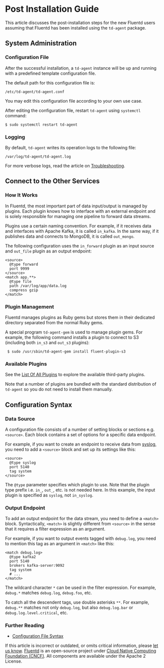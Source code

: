 # Post Installation Guide

This article discusses the post-installation steps for the new Fluentd users assuming that Fluentd has been installed using the `td-agent` package.

## System Administration

### Configuration File

After the successful installation, a `td-agent` instance will be up and running with a predefined template configuration file.

The default path for this configuration file is:

```text
/etc/td-agent/td-agent.conf
```

You may edit this configuration file according to your own use case.

After editing the configuration file, restart `td-agent` using `systemctl` command:

```text
$ sudo systemctl restart td-agent
```

### Logging

By default, `td-agent` writes its operation logs to the following file:

```text
/var/log/td-agent/td-agent.log
```

For more verbose logs, read the article on [Troubleshooting](../deployment/trouble-shooting.md).

## Connect to the Other Services

### How It Works

In Fluentd, the most important part of data input/output is managed by plugins. Each plugin knows how to interface with an external endpoint and is solely responsible for managing one pipeline to forward data streams.

Plugins use a certain naming convention. For example, if it receives data and interfaces with Apache Kafka, it is called `in_kafka`. In the same way, if it publishes data and connects to MongoDB, it is called `out_mongo`.

The following configuration uses the `in_forward` plugin as an input source and `out_file` plugin as an output endpoint:

```text
<source>
  @type forward
  port 9999
</source>
<match app.**>
  @type file
  path /var/log/app/data.log
  compress gzip
</match>
```

### Plugin Management

Fluentd manages plugins as Ruby gems but stores them in their dedicated directory separated from the normal Ruby gems.

A special program `td-agent-gem` is used to manage plugin gems. For example, the following command installs a plugin to connect to S3 \(including both `in_s3` and `out_s3` plugins\):

```text
 $ sudo /usr/sbin/td-agent-gem install fluent-plugin-s3
```

### Available Plugins

See the [List Of All Plugins](https://www.fluentd.org/plugins) to explore the available third-party plugins.

Note that a number of plugins are bundled with the standard distribution of `td-agent` so you do not need to install them manually.

## Configuration Syntax

### Data Source

A configuration file consists of a number of setting blocks or sections e.g. `<source>`. Each block contains a set of options for a specific data endpoint.

For example, if you want to create an endpoint to receive data from [syslog](../input/syslog.md), you need to add a `<source>` block and set up its settings like this:

```text
<source>
  @type syslog
  port 5140
  tag system
</source>
```

The `@type` parameter specifies which plugin to use. Note that the plugin type prefix i.e. `in_`, `out_`, etc. is not needed here. In this example, the input plugin is specified as `syslog`, not `in_syslog`.

### Output Endpoint

To add an output endpoint for the data stream, you need to define a `<match>` block. Syntactically, `<match>` is slightly different from `<source>` in the sense that it requires a filter expression as an argument.

For example, if you want to output events tagged with `debug.log`, you need to mention this tag as an argument in `<match>` like this:

```text
<match debug.log>
  @type kafka2
  port 5140
  brokers kafka-server:9092
  tag system
  # ...
</match>
```

The wildcard character `*` can be used in the filter expression. For example, `debug.*` matches `debug.log`, `debug.foo`, etc.

To catch all the descendent tags, use double asterisks `**`. For example, `debug.**` matches not only `debug.log`, but also `debug.log.bar` or `debug.log.level.critical`, etc.

### Further Reading

* [Configuration File Syntax](../configuration/config-file.md)

If this article is incorrect or outdated, or omits critical information, please [let us know](https://github.com/fluent/fluentd-docs-gitbook/issues?state=open). [Fluentd](http://www.fluentd.org/) is an open-source project under [Cloud Native Computing Foundation \(CNCF\)](https://cncf.io/). All components are available under the Apache 2 License.

